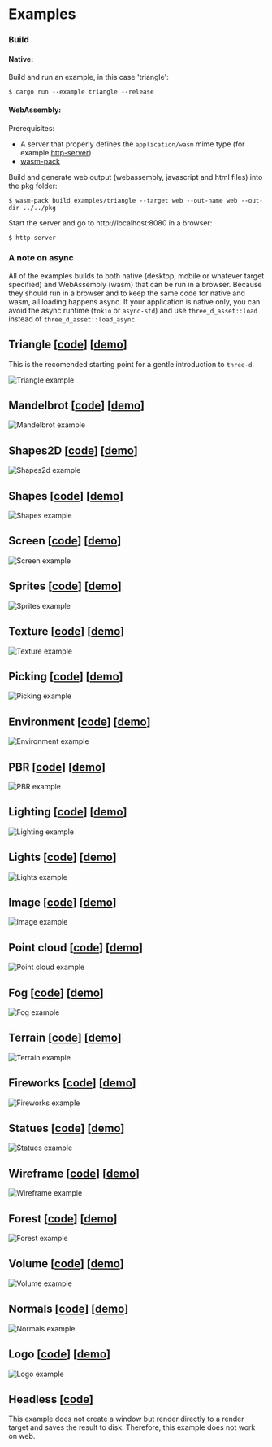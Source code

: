 
# Examples

### Build

#### Native:

Build and run an example, in this case 'triangle':

```console
$ cargo run --example triangle --release
```

#### WebAssembly:

Prerequisites: 
- A server that properly defines the `application/wasm` mime type (for example [http-server](https://www.npmjs.com/package/http-server))
- [wasm-pack](https://rustwasm.github.io/wasm-pack/)

Build and generate web output (webassembly, javascript and html files) into the pkg folder:

```console
$ wasm-pack build examples/triangle --target web --out-name web --out-dir ../../pkg
```

Start the server and go to http://localhost:8080 in a browser:

```console
$ http-server
```

### A note on async

All of the examples builds to both native (desktop, mobile or whatever target specified) and WebAssembly (wasm) that can be run in a browser. 
Because they should run in a browser and to keep the same code for native and wasm, all loading happens async. 
If your application is native only, you can avoid the async runtime (`tokio` or `async-std`) and use `three_d_asset::load` instead of `three_d_asset::load_async`.

## Triangle [[code](https://github.com/asny/three-d/tree/0.14/examples/triangle/src/main.rs)] [[demo](https://asny.github.io/three-d/0.14/triangle.html)]

This is the recomended starting point for a gentle introduction to `three-d`. 

![Triangle example](https://asny.github.io/three-d/0.14/triangle.png)

## Mandelbrot [[code](https://github.com/asny/three-d/tree/0.14/examples/mandelbrot/src/main.rs)] [[demo](https://asny.github.io/three-d/0.14/mandelbrot.html)]

![Mandelbrot example](https://asny.github.io/three-d/0.14/mandelbrot.png)

## Shapes2D [[code](https://github.com/asny/three-d/tree/0.14/examples/shapes2d/src/main.rs)] [[demo](https://asny.github.io/three-d/0.14/shapes2d.html)]

![Shapes2d example](https://asny.github.io/three-d/0.14/shapes2d.png)

## Shapes [[code](https://github.com/asny/three-d/tree/0.14/examples/shapes/src/main.rs)] [[demo](https://asny.github.io/three-d/0.14/shapes.html)]

![Shapes example](https://asny.github.io/three-d/0.14/shapes.png)

## Screen [[code](https://github.com/asny/three-d/tree/0.14/examples/screen/src/main.rs)] [[demo](https://asny.github.io/three-d/0.14/screen.html)]

![Screen example](https://asny.github.io/three-d/0.14/screen.png)

## Sprites [[code](https://github.com/asny/three-d/tree/0.14/examples/sprites/src/main.rs)] [[demo](https://asny.github.io/three-d/0.14/sprites.html)]

![Sprites example](https://asny.github.io/three-d/0.14/sprites.png)

## Texture [[code](https://github.com/asny/three-d/tree/0.14/examples/texture/src/main.rs)] [[demo](https://asny.github.io/three-d/0.14/texture.html)]

![Texture example](https://asny.github.io/three-d/0.14/texture.png)

## Picking [[code](https://github.com/asny/three-d/tree/0.14/examples/picking/src/main.rs)] [[demo](https://asny.github.io/three-d/0.14/picking.html)]

![Picking example](https://asny.github.io/three-d/0.14/picking.png)

## Environment [[code](https://github.com/asny/three-d/tree/0.14/examples/environment/src/main.rs)] [[demo](https://asny.github.io/three-d/0.14/environment.html)]

![Environment example](https://asny.github.io/three-d/0.14/environment.png)

## PBR [[code](https://github.com/asny/three-d/tree/0.14/examples/pbr/src/main.rs)] [[demo](https://asny.github.io/three-d/0.14/pbr.html)]

![PBR example](https://asny.github.io/three-d/0.14/pbr.png)

## Lighting [[code](https://github.com/asny/three-d/tree/0.14/examples/lighting/src/main.rs)] [[demo](https://asny.github.io/three-d/0.14/lighting.html)]

![Lighting example](https://asny.github.io/three-d/0.14/lighting.png)

## Lights [[code](https://github.com/asny/three-d/tree/0.14/examples/lights/src/main.rs)] [[demo](https://asny.github.io/three-d/0.14/lights.html)]

![Lights example](https://asny.github.io/three-d/0.14/lights.png)

## Image [[code](https://github.com/asny/three-d/tree/0.14/examples/image/src/main.rs)] [[demo](https://asny.github.io/three-d/0.14/image.html)]

![Image example](https://asny.github.io/three-d/0.14/image.png)

## Point cloud [[code](https://github.com/asny/three-d/tree/0.14/examples/point_cloud/src/main.rs)] [[demo](https://asny.github.io/three-d/0.14/point_cloud.html)]

![Point cloud example](https://asny.github.io/three-d/0.14/point_cloud.png)

## Fog [[code](https://github.com/asny/three-d/tree/0.14/examples/fog/src/main.rs)] [[demo](https://asny.github.io/three-d/0.14/fog.html)]

![Fog example](https://asny.github.io/three-d/0.14/fog.png)

## Terrain [[code](https://github.com/asny/three-d/tree/0.14/examples/terrain/src/main.rs)] [[demo](https://asny.github.io/three-d/0.14/terrain.html)]

![Terrain example](https://asny.github.io/three-d/0.14/terrain.png)

## Fireworks [[code](https://github.com/asny/three-d/tree/0.14/examples/fireworks/src/main.rs)] [[demo](https://asny.github.io/three-d/0.14/fireworks.html)]

![Fireworks example](https://asny.github.io/three-d/0.14/fireworks.png)

## Statues [[code](https://github.com/asny/three-d/tree/0.14/examples/statues/src/main.rs)] [[demo](https://asny.github.io/three-d/0.14/statues.html)]

![Statues example](https://asny.github.io/three-d/0.14/statues.png)

## Wireframe [[code](https://github.com/asny/three-d/tree/0.14/examples/wireframe/src/main.rs)] [[demo](https://asny.github.io/three-d/0.14/wireframe.html)]

![Wireframe example](https://asny.github.io/three-d/0.14/wireframe.png)

## Forest [[code](https://github.com/asny/three-d/tree/0.14/examples/forest/src/main.rs)] [[demo](https://asny.github.io/three-d/0.14/forest.html)]

![Forest example](https://asny.github.io/three-d/0.14/forest.png)

## Volume [[code](https://github.com/asny/three-d/tree/0.14/examples/volume/src/main.rs)] [[demo](https://asny.github.io/three-d/0.14/volume.html)]

![Volume example](https://asny.github.io/three-d/0.14/volume.png)

## Normals [[code](https://github.com/asny/three-d/tree/0.14/examples/normals/src/main.rs)] [[demo](https://asny.github.io/three-d/0.14/normals.html)]

![Normals example](https://asny.github.io/three-d/0.14/normals.png)

## Logo [[code](https://github.com/asny/three-d/tree/0.14/examples/logo/src/main.rs)] [[demo](https://asny.github.io/three-d/0.14/logo.html)]

![Logo example](https://asny.github.io/three-d/0.14/logo.png)

## Headless [[code](https://github.com/asny/three-d/tree/0.14/examples/headless/src/main.rs)]

This example does not create a window but render directly to a render target and saves the result to disk. Therefore, this example does not work on web.
